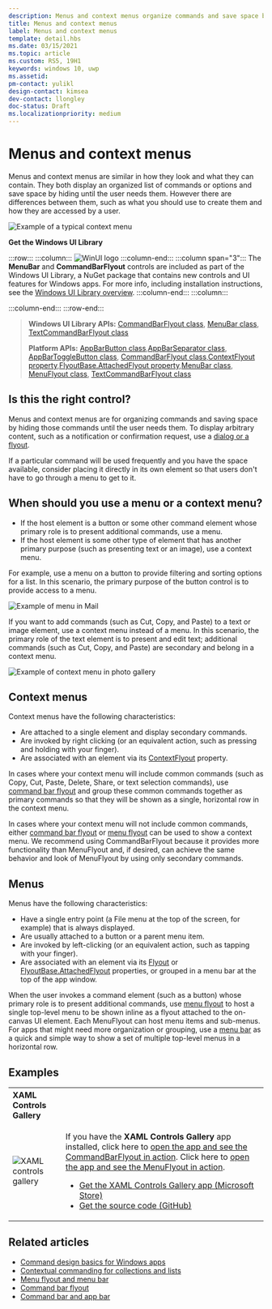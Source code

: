 ```yaml
---
description: Menus and context menus organize commands and save space by hiding those commands until the user needs them.
title: Menus and context menus
label: Menus and context menus
template: detail.hbs
ms.date: 03/15/2021
ms.topic: article
ms.custom: RS5, 19H1
keywords: windows 10, uwp
ms.assetid: 
pm-contact: yulikl
design-contact: kimsea
dev-contact: llongley
doc-status: Draft
ms.localizationpriority: medium
---
```

# Menus and context menus

Menus and context menus are similar in how they look and what they can contain. They both display an organized list of commands or options and save space by hiding until the user needs them. However there are differences between them, such as what you should use to create them and how they are accessed by a user.

![Example of a typical context menu](images/contextmenu_rs2_icons.png)

**Get the Windows UI Library**

:::row:::
   :::column:::
      ![WinUI logo](images/winui-logo-64x64.png)
   :::column-end:::
   :::column span="3":::
      The **MenuBar** and **CommandBarFlyout** controls are included as part of the Windows UI Library, a NuGet package that contains new controls and UI features for Windows apps. For more info, including installation instructions, see the [Windows UI Library overview](/uwp/toolkits/winui/).
   :::column-end:::
   :::column:::

   :::column-end:::
:::row-end:::

> **Windows UI Library APIs:** [CommandBarFlyout class](/uwp/api/microsoft.ui.xaml.controls.commandbarflyout), [MenuBar class](/uwp/api/microsoft.ui.xaml.controls.menubar), [TextCommandBarFlyout class](/uwp/api/microsoft.ui.xaml.controls.textcommandbarflyout)
>
> **Platform APIs:** [AppBarButton class](/uwp/api/windows.ui.xaml.controls.appbarbutton),[AppBarSeparator class](/uwp/api/windows.ui.xaml.controls.appbarseparator), [AppBarToggleButton class](/uwp/api/windows.ui.xaml.controls.appbartogglebutton), [CommandBarFlyout class](/uwp/api/windows.ui.xaml.controls.commandbarflyout),[ContextFlyout property](/uwp/api/windows.ui.xaml.uielement.contextflyout),[FlyoutBase.AttachedFlyout property](/uwp/api/windows.ui.xaml.controls.primitives.flyoutbase#xaml-attached-properties),[MenuBar class](/uwp/api/windows.ui.xaml.controls.menubar), [MenuFlyout class](/uwp/api/windows.ui.xaml.controls.menuflyout), [TextCommandBarFlyout class](/uwp/api/windows.ui.xaml.controls.textcommandbarflyout)

## Is this the right control?

Menus and context menus are for organizing commands and saving space by hiding those commands until the user needs them. To display arbitrary content, such as a notification or confirmation request, use a [dialog or a flyout](./dialogs-and-flyouts/index.md).

If a particular command will be used frequently and you have the space available, consider placing it directly in its own element so that users don't have to go through a menu to get to it.


## When should you use a menu or a context menu?

- If the host element is a button or some other command element whose primary role is to present additional commands, use a menu.
- If the host element is some other type of element that has another primary purpose (such as presenting text or an image), use a context menu.

For example, use a menu on a button to provide filtering and sorting options for a list. In this scenario, the primary purpose of the button control is to provide access to a menu.

![Example of menu in Mail](images/Mail_Menu.png)

If you want to add commands (such as Cut, Copy, and Paste) to a text or image element, use a context menu instead of a menu. In this scenario, the primary role of the text element is to present and edit text; additional commands (such as Cut, Copy, and Paste) are secondary and belong in a context menu.

![Example of context menu in photo gallery](images/ContextMenu_example.png)

## Context menus

Context menus have the following characteristics:

- Are attached to a single element and display secondary commands.
- Are invoked by right clicking (or an equivalent action, such as pressing and holding with your finger).
- Are associated with an element via its [ContextFlyout](/uwp/api/windows.ui.xaml.uielement.contextflyout) property.

In cases where your context menu will include common commands (such as Copy, Cut, Paste, Delete, Share, or text selection commands), use [command bar flyout](command-bar-flyout.md) and group these common commands together as primary commands so that they will be shown as a single, horizontal row in the context menu.

In cases where your context menu will not include common commands, either [command bar flyout](command-bar-flyout.md) or [menu flyout](menus.md) can be used to show a context menu. We recommend using CommandBarFlyout because it provides more functionality than MenuFlyout and, if desired, can achieve the same behavior and look of MenuFlyout by using only secondary commands.

## Menus

Menus have the following characteristics:

- Have a single entry point (a File menu at the top of the screen, for example) that is always displayed.
- Are usually attached to a button or a parent menu item.
- Are invoked by left-clicking (or an equivalent action, such as tapping with your finger).
- Are associated with an element via its [Flyout](/uwp/api/windows.ui.xaml.controls.button.flyout) or [FlyoutBase.AttachedFlyout](/uwp/api/windows.ui.xaml.controls.primitives.flyoutbase#xaml-attached-properties) properties, or grouped in a menu bar at the top of the app window.

When the user invokes a command element (such as a button) whose primary role is to present additional commands, use [menu flyout](menus.md) to host a single top-level menu to be shown inline as a flyout attached to the on-canvas UI element. Each MenuFlyout can host menu items and sub-menus. For apps that might need more organization or grouping, use a [menu bar](menus.md) as a quick and simple way to show a set of multiple top-level menus in a horizontal row. 

## Examples

<table>
<th align="left">XAML Controls Gallery<th>
<tr>
<td><img src="images/xaml-controls-gallery-app-icon-sm.png" alt="XAML controls gallery"></img></td>
<td>
    <p>If you have the <strong style="font-weight: semi-bold">XAML Controls Gallery</strong> app installed, click here to <a href="xamlcontrolsgallery:/item/CommandBarFlyout">open the app and see the CommandBarFlyout in action</a>. Click here to <a href="xamlcontrolsgallery:/item/MenuFlyout">open the app and see the MenuFlyout in action</a>.</p>
    <ul>
    <li><a href="https://www.microsoft.com/p/xaml-controls-gallery/9msvh128x2zt">Get the XAML Controls Gallery app (Microsoft Store)</a></li>
    <li><a href="https://github.com/Microsoft/Xaml-Controls-Gallery">Get the source code (GitHub)</a></li>
    </ul>
</td>
</tr>
</table>

## Related articles

- [Command design basics for Windows apps](../basics/commanding-basics.md)
- [Contextual commanding for collections and lists](collection-commanding.md)
- [Menu flyout and menu bar](menus.md)
- [Command bar flyout](command-bar-flyout.md)
- [Command bar and app bar](app-bars.md)
